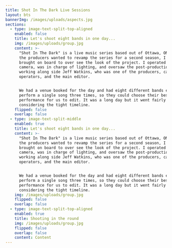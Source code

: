 ```yaml
---
title: Shot In The Dark Live Sessions
layout: bts
bannerImg: /images/uploads/aspects.jpg
sections:
  - type: image-text-split-top-aligned
    enabled: false
    title: Let's shoot eight bands in one day...
    img: /images/uploads/group.jpg
    content: >-
      "Shot In The Dark" is a live music series based out of Ottawa, ON. When
      the producers wanted to revamp the series for a second season, I was
      brought on board to over see the look of the project. I operated the main
      camera, was in charge of lighting, and oversaw the post-production process
      working along side Jeff Watkins, who was one of the producers, camera
      operators, and the main editor. 


      We had a venue booked for the day and had eight different bands each
      perform a single song three times, so they could choose their best
      performance for us to edit. It was a long day but it went fairly well
      considering the tight timeline.
    flipped: false
    overlap: false
  - type: image-text-split-middle
    enabled: true
    title: Let's shoot eight bands in one day...
    content: >-
      "Shot In The Dark" is a live music series based out of Ottawa, ON. When
      the producers wanted to revamp the series for a second season, I was
      brought on board to over see the look of the project. I operated the main
      camera, was in charge of lighting, and oversaw the post-production process
      working along side Jeff Watkins, who was one of the producers, camera
      operators, and the main editor. 


      We had a venue booked for the day and had eight different bands each
      perform a single song three times, so they could choose their best
      performance for us to edit. It was a long day but it went fairly well
      considering the tight timeline.
    img: /images/uploads/group.jpg
    flipped: false
    overlap: false
  - type: image-text-split-top-aligned
    enabled: true
    title: Shooting in the round
    img: /images/uploads/group.jpg
    flipped: false
    overlap: false
    content: Content
---
```

